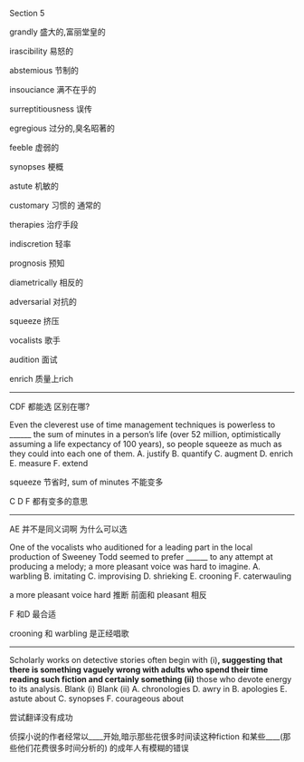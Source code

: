 Section 5

grandly	盛大的,富丽堂皇的

irascibility	易怒的

abstemious	节制的

insouciance	满不在乎的

surreptitiousness	误传

egregious	过分的,臭名昭著的

feeble	虚弱的

synopses	梗概

astute	机敏的

customary	习惯的 通常的

therapies	治疗手段

indiscretion	轻率

prognosis	预知

diametrically	相反的

adversarial	对抗的

squeeze	挤压

vocalists	歌手

audition	面试

enrich	质量上rich

----

CDF 都能选 区别在哪?

Even the cleverest use of time management techniques is powerless to ______ the sum of minutes in a person’s life (over 52 million, optimistically assuming a life expectancy of 100 years), so people squeeze as much as they could into each one of them.
A. justify
B. quantify
C. augment
D. enrich
E. measure
F. extend

squeeze 节省时, sum of minutes 不能变多 

C D F 都有变多的意思

----

AE 并不是同义词啊 为什么可以选

One of the vocalists who auditioned for a leading part in the local production of Sweeney Todd seemed to prefer ______ to any attempt at producing a melody; a more pleasant voice was hard to imagine.
A. warbling
B. imitating
C. improvising
D. shrieking
E. crooning
F. caterwauling



a more pleasant voice hard 推断 前面和 pleasant 相反

F 和D 最合适 

crooning 和 warbling 是正经唱歌

----

Scholarly works on detective stories often begin with (i)______, suggesting that there is something vaguely wrong with adults who spend their time reading such fiction and certainly something (ii)______ those who devote energy to its analysis.
Blank (i) Blank (ii)
A. chronologies D. awry in
B. apologies E. astute about
C. synopses F. courageous about

尝试翻译没有成功

侦探小说的作者经常以____开始,暗示那些花很多时间读这种fiction 和某些____(那些他们花费很多时间分析的) 的成年人有模糊的错误